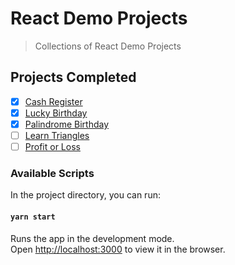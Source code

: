 # React Demo Projects

> Collections of React Demo Projects

## Projects Completed

- [x] [Cash Register](https://github.com/neogcamp/build/blob/main/basics/cash-register-manager.md)
- [x] [Lucky Birthday](https://github.com/neogcamp/build/blob/main/basics/is-your-birthday-lucky.md)
- [x] [Palindrome Birthday](https://github.com/neogcamp/build/blob/main/basics/palindrome-birthdays.md)
- [ ] [Learn Triangles](https://github.com/neogcamp/build/blob/main/basics/learn-triangles.md)
- [ ] [Profit or Loss](https://github.com/neogcamp/build/blob/main/basics/profit-or-loss.md)

### Available Scripts

In the project directory, you can run:

#### `yarn start`

Runs the app in the development mode.\
Open [http://localhost:3000](http://localhost:3000) to view it in the browser.

